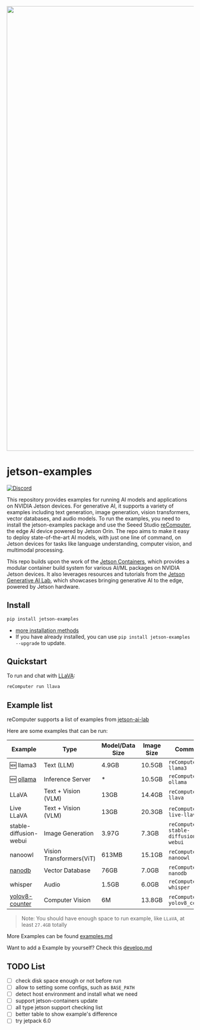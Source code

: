 <div align="center">
  <img alt="jetson" width="1200px" src="https://files.seeedstudio.com/wiki/reComputer-Jetson/jetson-examples/Jetson1200x300.png">
</div>

# jetson-examples

[![Discord](https://dcbadge.vercel.app/api/server/5BQCkty7vN?style=flat&compact=true)](https://discord.gg/5BQCkty7vN)

This repository provides examples for running AI models and applications on NVIDIA Jetson devices.  For generative AI, it supports a variety of examples including text generation, image generation, vision transformers, vector databases, and audio models.
To run the examples, you need to install the jetson-examples package and use the Seeed Studio [reComputer](https://www.seeedstudio.com/reComputer-J4012-p-5586.html), the edge AI device powered by Jetson Orin.  The repo aims to make it easy to deploy state-of-the-art AI models, with just one line of command, on Jetson devices for tasks like language understanding, computer vision, and multimodal processing.

This repo builds upon the work of the [Jetson Containers](https://github.com/dusty-nv/jetson-containers), which provides a modular container build system for various AI/ML packages on NVIDIA Jetson devices. It also leverages resources and tutorials from the [Jetson Generative AI Lab](https://www.jetson-ai-lab.com/index.html), which showcases bringing generative AI to the edge, powered by Jetson hardware.

## Install

```sh
pip install jetson-examples
```

- [more installation methods](./docs/install.md)
- If you have already installed, you can use `pip install jetson-examples --upgrade` to update.

## Quickstart

To run and chat with [LLaVA](https://www.jetson-ai-lab.com/tutorial_llava.html):

```sh
reComputer run llava
```

## Example list

reComputer supports a list of examples from [jetson-ai-lab](https://www.jetson-ai-lab.com/)

Here are some examples that can be run:

| Example                                          | Type                     | Model/Data Size | Image Size | Command                                 |
| ------------------------------------------------ | ------------------------ | --------------- | ---------- | --------------------------------------- |
| 🆕 llama3                                         | Text (LLM)               | 4.9GB           | 10.5GB     | `reComputer run llama3`                 |
| 🆕 [ollama](https://github.com/ollama/ollama)     | Inference Server         | *               | 10.5GB     | `reComputer run ollama`                 |
| LLaVA                                            | Text + Vision (VLM)      | 13GB            | 14.4GB     | `reComputer run llava`                  |
| Live LLaVA                                       | Text + Vision (VLM)      | 13GB            | 20.3GB     | `reComputer run live-llava`             |
| stable-diffusion-webui                           | Image Generation         | 3.97G           | 7.3GB      | `reComputer run stable-diffusion-webui` |
| nanoowl                                          | Vision Transformers(ViT) | 613MB           | 15.1GB     | `reComputer run nanoowl`                |
| [nanodb](../reComputer/scripts/nanodb/readme.md) | Vector Database          | 76GB            | 7.0GB      | `reComputer run nanodb`                 |
| whisper                                          | Audio                    | 1.5GB           | 6.0GB      | `reComputer run whisper`                |
| [yolov8-counter](/reComputer/scripts/yolov8_counter/readme.md) |Computer Vision | 6M | 13.8GB  | `reComputer run yolov8_counter`  |
> Note: You should have enough space to run example, like `LLaVA`, at least `27.4GB` totally

More Examples can be found [examples.md](./docs/examples.md)

Want to add a Example by yourself? Check this [develop.md](./docs/develop.md)

## TODO List

- [ ] check disk space enough or not before run
- [ ] allow to setting some configs, such as `BASE_PATH`
- [ ] detect host environment and install what we need
- [ ] support jetson-containers update
- [ ] all type jetson support checking list
- [ ] better table to show example's difference
- [ ] try jetpack 6.0
